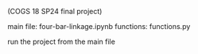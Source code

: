 (COGS 18 SP24 final project)

main file: four-bar-linkage.ipynb
functions: functions.py

run the project from the main file
